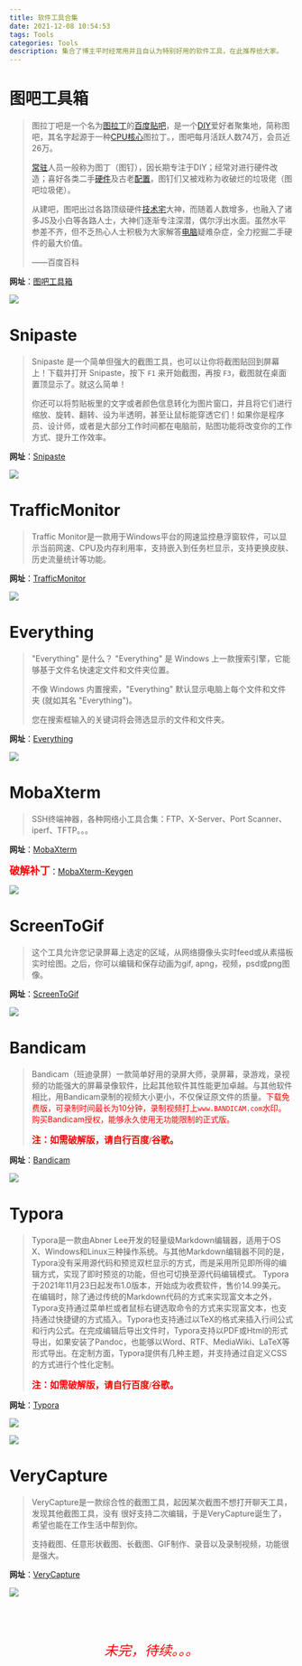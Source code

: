 ```yaml
---
title: 软件工具合集
date: 2021-12-08 10:54:53
tags: Tools
categories: Tools 
description: 集合了博主平时经常用并且自认为特别好用的软件工具，在此推荐给大家。
---
```




# 图吧工具箱

> 图拉丁吧是一个名为[图拉丁](https://baike.baidu.com/item/图拉丁/2805463)的[百度贴吧](https://baike.baidu.com/item/百度贴吧/95221)，是一个[DIY](https://baike.baidu.com/item/DIY)爱好者聚集地，简称图吧，其名字起源于一种[CPU核心](https://baike.baidu.com/item/CPU核心)图拉丁。，图吧每月活跃人数74万，会员近26万。
>
> [常驻](https://baike.baidu.com/item/常驻/5490596)人员一般称为图丁（图钉），因长期专注于DIY；经常对进行硬件改造；喜好各类二手[硬件](https://baike.baidu.com/item/硬件/479446)及古老[配置](https://baike.baidu.com/item/配置/2394679)，图钉们又被戏称为收破烂的垃圾佬（图吧垃圾佬）。
>
> 从建吧，图吧出过各路顶级硬件[技术宅](https://baike.baidu.com/item/技术宅/4466371)大神，而随着人数增多，也融入了诸多JS及小白等各路人士，大神们逐渐专注深潜，偶尔浮出水面。虽然水平参差不齐，但不乏热心人士积极为大家解答[电脑](https://baike.baidu.com/item/电脑/124859)疑难杂症，全力挖掘二手硬件的最大价值。
>
> ——百度百科

**网址**：[图吧工具箱](http://www.tbtool.cn/)

![](/uploads/002.jpg)



# Snipaste

> Snipaste 是一个简单但强大的截图工具，也可以让你将截图贴回到屏幕上！下载并打开 Snipaste，按下 `F1` 来开始截图，再按 `F3`，截图就在桌面置顶显示了。就这么简单！
>
> 你还可以将剪贴板里的文字或者颜色信息转化为图片窗口，并且将它们进行缩放、旋转、翻转、设为半透明，甚至让鼠标能穿透它们！如果你是程序员、设计师，或者是大部分工作时间都在电脑前，贴图功能将改变你的工作方式、提升工作效率。

**网址**：[Snipaste](https://zh.snipaste.com/)

![](/uploads/003.png)



# TrafficMonitor 

> Traffic Monitor是一款用于Windows平台的网速监控悬浮窗软件，可以显示当前网速、CPU及内存利用率，支持嵌入到任务栏显示，支持更换皮肤、历史流量统计等功能。

**网址**：[TrafficMonitor](https://github.com/zhongyang219/TrafficMonitor)

![](/uploads/004.png)



# Everything

> "Everything" 是什么？
> "Everything" 是 Windows 上一款搜索引擎，它能够基于文件名快速定文件和文件夹位置。
>
> 不像 Windows 内置搜索，"Everything" 默认显示电脑上每个文件和文件夹 (就如其名 "Everything")。
>
> 您在搜索框输入的关键词将会筛选显示的文件和文件夹。

**网址**：[Everything](https://www.voidtools.com/zh-cn/)

![](/uploads/005.png)



# MobaXterm

> SSH终端神器，各种网络小工具合集：FTP、X-Server、Port Scanner、iperf、TFTP。。。

**网址**：[MobaXterm](https://mobaxterm.mobatek.net/)

<font face="黑体" color=red size=4>**破解补丁**</font>：[MobaXterm-Keygen](https://github.com/mzjdy/MobaXterm-Keygen)

![](/uploads/006.jpg)



# ScreenToGif 

> 这个工具允许您记录屏幕上选定的区域，从网络摄像头实时feed或从素描板实时绘图。之后，你可以编辑和保存动画为gif, apng，视频，psd或png图像。

**网址**：[ScreenToGif ](https://www.screentogif.com/)

![](/uploads/008.gif)



# Bandicam

> Bandicam（班迪录屏）一款简单好用的录屏大师，录屏幕，录游戏，录视频的功能强大的屏幕录像软件，比起其他软件其性能更加卓越。与其他软件相比，用Bandicam录制的视频大小更小，不仅保证原文件的质量。<font color=red>下载免费版，可录制时间最长为10分钟，录制视频打上`www.BANDICAM.com`水印。购买Bandicam授权，能够永久使用无功能限制的正式版。</font>
>
> <font face="黑体" color=red size=3>**注：如需破解版，请自行百度/谷歌。**</font>

**网址**：[Bandicam](https://www.bandicam.cn/)    

![](/uploads/007.jpg)



# Typora

> Typora是一款由Abner Lee开发的轻量级Markdown编辑器，适用于OS X、Windows和Linux三种操作系统。与其他Markdown编辑器不同的是，Typora没有采用源代码和预览双栏显示的方式，而是采用所见即所得的编辑方式，实现了即时预览的功能，但也可切换至源代码编辑模式。
> Typora于2021年11月23日起发布1.0版本，开始成为收费软件，售价14.99美元。
> 在编辑时，除了通过传统的Markdown代码的方式来实现富文本之外，Typora支持通过菜单栏或者鼠标右键选取命令的方式来实现富文本，也支持通过快捷键的方式插入。Typora也支持通过以TeX的格式来插入行间公式和行内公式。在完成编辑后导出文件时，Typora支持以PDF或Html的形式导出，如果安装了Pandoc，也能够以Word、RTF、MediaWiki、LaTeX等形式导出。在定制方面，Typora提供有几种主题，并支持通过自定义CSS的方式进行个性化定制。
>
> <font face="黑体" color=red size=3>**注：如需破解版，请自行百度/谷歌。**</font>

**网址**：[Typora](https://typora.io/)

![](/uploads/010.png)

![](/uploads/009.gif)



# VeryCapture

>   VeryCapture是一款综合性的截图工具，起因某次截图不想打开聊天工具，发现其他截图工具，没有 很好支持二次编辑，于是VeryCapture诞生了，希望也能在工作生活中帮到你。
>
>   支持截图、任意形状截图、长截图、GIF制作、录音以及录制视频，功能很是强大。

**网址**：[VeryCapture](https://verycapture.com/cn/index.html)

![](/uploads/014.png)

&nbsp;

&nbsp;

<center><font face="宋体" color=red size=5><i>未完，待续。。。</i></font></center>
